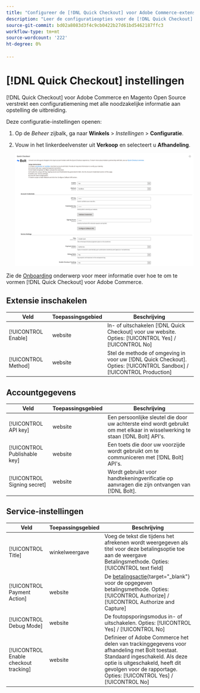 ```yaml
---
title: "Configureer de [!DNL Quick Checkout] voor Adobe Commerce-extensie"
description: "Leer de configuratieopties voor de [!DNL Quick Checkout] en hoe u de extensie met succes aan boord kunt instellen."
source-git-commit: bd02a8083d3f4c9cb0422b27d61bd5462187ffc3
workflow-type: tm+mt
source-wordcount: '222'
ht-degree: 0%

---
```



# [!DNL Quick Checkout] instellingen

[!DNL Quick Checkout] voor Adobe Commerce en Magento Open Source verstrekt een configuratiemening met alle noodzakelijke informatie aan opstelling de uitbreiding.

Deze configuratie-instellingen openen:

1. Op de _Beheer_ zijbalk, ga naar **Winkels** > _Instellingen_ > **Configuratie**.
1. Vouw in het linkerdeelvenster uit **Verkoop** en selecteert u **Afhandeling**.

   ![Snelle afhandeling](assets/quick-checkout-main-view-react.png)

Zie de [Onboarding](../quick-checkout/onboarding.md) onderwerp voor meer informatie over hoe te om te vormen [!DNL Quick Checkout] voor Adobe Commerce.

## Extensie inschakelen

| Veld | Toepassingsgebied | Beschrijving |
|---|---|---|
| [!UICONTROL Enable] | website | In- of uitschakelen [!DNL Quick Checkout] voor uw website. Opties: [!UICONTROL Yes] / [!UICONTROL No] |
| [!UICONTROL Method] | website | Stel de methode of omgeving in voor uw [!DNL Quick Checkout]. Opties: [!UICONTROL Sandbox] / [!UICONTROL Production] |

## Accountgegevens

| Veld | Toepassingsgebied | Beschrijving |
|---|---|---|
| [!UICONTROL API key] | website | Een persoonlijke sleutel die door uw achterste eind wordt gebruikt om met elkaar in wisselwerking te staan [!DNL Bolt] API&#39;s. |
| [!UICONTROL Publishable key] | website | Een toets die door uw voorzijde wordt gebruikt om te communiceren met [!DNL Bolt] API&#39;s. |
| [!UICONTROL Signing secret] | website | Wordt gebruikt voor handtekeningverificatie op aanvragen die zijn ontvangen van [!DNL Bolt]. |

## Service-instellingen

| Veld | Toepassingsgebied | Beschrijving |
|---|---|---|
| [!UICONTROL Title] | winkelweergave | Voeg de tekst die tijdens het afrekenen wordt weergegeven als titel voor deze betalingsoptie toe aan de weergave Betalingsmethode. Opties: [!UICONTROL text field] |
| [!UICONTROL Payment Action] | website | De [betalingsactie](https://docs.magento.com/user-guide/configuration/sales/payment-methods.html#payment-actions){target=&quot;_blank&quot;} voor de opgegeven betalingsmethode. Opties: [!UICONTROL Authorize] / [!UICONTROL Authorize and Capture] |
| [!UICONTROL Debug Mode] | website | De foutopsporingsmodus in- of uitschakelen. Opties: [!UICONTROL Yes] / [!UICONTROL No] |
| [!UICONTROL Enable checkout tracking] | website | Definieer of Adobe Commerce het delen van trackinggegevens voor afhandeling met Bolt toestaat. Standaard ingeschakeld. Als deze optie is uitgeschakeld, heeft dit gevolgen voor de rapportage. Opties: [!UICONTROL Yes] / [!UICONTROL No] |
